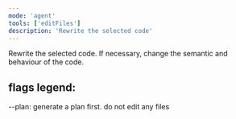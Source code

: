 ```yaml
---
mode: 'agent'
tools: ['editFiles']
description: 'Rewrite the selected code'
---
```


Rewrite the selected code.
If necessary, change the semantic and behaviour of the code.

## flags legend:
--plan: generate a plan first. do not edit any files


